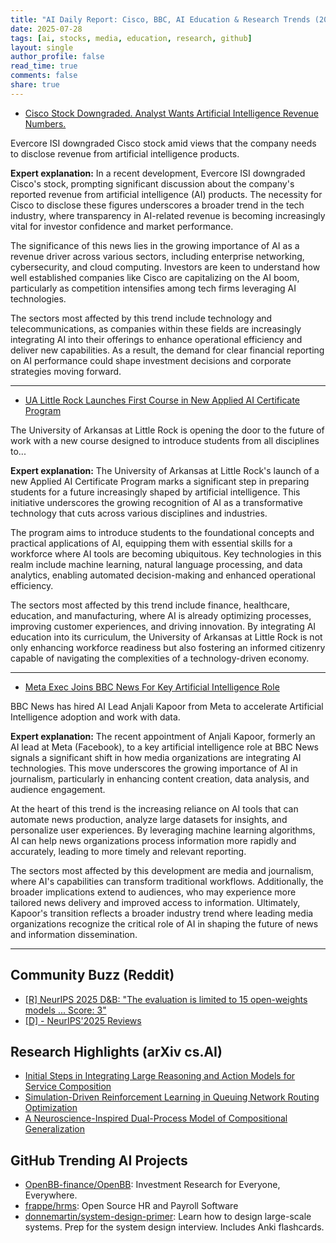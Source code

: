 ```yaml
---
title: "AI Daily Report: Cisco, BBC, AI Education & Research Trends (2025-07-28)"
date: 2025-07-28
tags: [ai, stocks, media, education, research, github]
layout: single
author_profile: false
read_time: true
comments: false
share: true
---
```


- [Cisco Stock Downgraded. Analyst Wants Artificial Intelligence Revenue Numbers.](https://www.investors.com/news/technology/cisco-stock-downgraded-analyst-wants-disclosure-artificial-intelligence-revenue/)

Evercore ISI downgraded Cisco stock amid views that the company needs to disclose revenue from artificial intelligence products.

**Expert explanation:**
In a recent development, Evercore ISI downgraded Cisco's stock, prompting significant discussion about the company's reported revenue from artificial intelligence (AI) products. The necessity for Cisco to disclose these figures underscores a broader trend in the tech industry, where transparency in AI-related revenue is becoming increasingly vital for investor confidence and market performance. 

The significance of this news lies in the growing importance of AI as a revenue driver across various sectors, including enterprise networking, cybersecurity, and cloud computing. Investors are keen to understand how well established companies like Cisco are capitalizing on the AI boom, particularly as competition intensifies among tech firms leveraging AI technologies. 

The sectors most affected by this trend include technology and telecommunications, as companies within these fields are increasingly integrating AI into their offerings to enhance operational efficiency and deliver new capabilities. As a result, the demand for clear financial reporting on AI performance could shape investment decisions and corporate strategies moving forward.

---
- [UA Little Rock Launches First Course in New Applied AI Certificate Program](https://ualr.edu/news/2025/07/28/foundations-of-ai/)

The University of Arkansas at Little Rock is opening the door to the future of work with a new course designed to introduce students from all disciplines to...

**Expert explanation:**
The University of Arkansas at Little Rock's launch of a new Applied AI Certificate Program marks a significant step in preparing students for a future increasingly shaped by artificial intelligence. This initiative underscores the growing recognition of AI as a transformative technology that cuts across various disciplines and industries. 

The program aims to introduce students to the foundational concepts and practical applications of AI, equipping them with essential skills for a workforce where AI tools are becoming ubiquitous. Key technologies in this realm include machine learning, natural language processing, and data analytics, enabling automated decision-making and enhanced operational efficiency. 

The sectors most affected by this trend include finance, healthcare, education, and manufacturing, where AI is already optimizing processes, improving customer experiences, and driving innovation. By integrating AI education into its curriculum, the University of Arkansas at Little Rock is not only enhancing workforce readiness but also fostering an informed citizenry capable of navigating the complexities of a technology-driven economy.

---
- [Meta Exec Joins BBC News For Key Artificial Intelligence Role](https://deadline.com/2025/07/bbc-news-ai-role-anjali-kapoor-meta-1236471995/)

BBC News has hired AI Lead Anjali Kapoor from Meta to accelerate Artificial Intelligence adoption and work with data.

**Expert explanation:**
The recent appointment of Anjali Kapoor, formerly an AI lead at Meta (Facebook), to a key artificial intelligence role at BBC News signals a significant shift in how media organizations are integrating AI technologies. This move underscores the growing importance of AI in journalism, particularly in enhancing content creation, data analysis, and audience engagement. 

At the heart of this trend is the increasing reliance on AI tools that can automate news production, analyze large datasets for insights, and personalize user experiences. By leveraging machine learning algorithms, AI can help news organizations process information more rapidly and accurately, leading to more timely and relevant reporting.

The sectors most affected by this development are media and journalism, where AI's capabilities can transform traditional workflows. Additionally, the broader implications extend to audiences, who may experience more tailored news delivery and improved access to information. Ultimately, Kapoor's transition reflects a broader industry trend where leading media organizations recognize the critical role of AI in shaping the future of news and information dissemination.

---

## Community Buzz (Reddit)
- [[R] NeurIPS 2025 D&B: "The evaluation is limited to 15 open-weights models ... Score: 3"](https://www.reddit.com/r/MachineLearning/comments/1m95ej0/r_neurips_2025_db_the_evaluation_is_limited_to_15/)
- [[D] - NeurIPS'2025 Reviews](https://www.reddit.com/r/MachineLearning/comments/1m74ugv/d_neurips2025_reviews/)

## Research Highlights (arXiv cs.AI)
- [Initial Steps in Integrating Large Reasoning and Action Models for Service Composition](https://arxiv.org/abs/2507.18775)
- [Simulation-Driven Reinforcement Learning in Queuing Network Routing Optimization](https://arxiv.org/abs/2507.18795)
- [A Neuroscience-Inspired Dual-Process Model of Compositional Generalization](https://arxiv.org/abs/2507.18868)

## GitHub Trending AI Projects
- [OpenBB-finance/OpenBB](OpenBB-finance/OpenBB): Investment Research for Everyone, Everywhere.
- [frappe/hrms](frappe/hrms): Open Source HR and Payroll Software
- [donnemartin/system-design-primer](donnemartin/system-design-primer): Learn how to design large-scale systems. Prep for the system design interview. Includes Anki flashcards.
